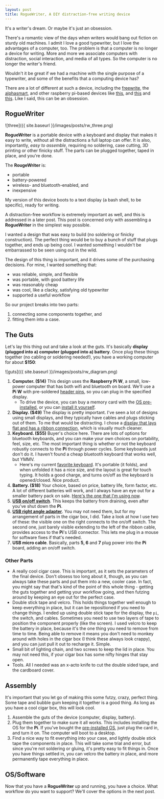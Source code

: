 ```yaml
---
layout: post
title: RogueWriter, A DIY distraction-free writing device
---
```


It's a writer's dream. Or maybe it's just an obsession.

There's a romantic view of the days when writers would bang out fiction on sturdy old machines. I admit I love a good typewriter, but I love the advantages of a computer, too. The problem is that a computer is no longer a device for writing. More and more we associate computers with distraction, social interaction, and media of all types. So the computer is no longer the writer's friend.

Wouldn't it be great if we had a machine with the single purpose of a typewriter, and some of the benefits that a computing device has?

There are a lot of different at such a device, including the
[freewrite](https://getfreewrite.com/products/freewrite-smart-typewriter), the
[alphasmart](https://en.wikipedia.org/wiki/AlphaSmart), and other raspberry
pi-based devices like 
[this](https://www.reddit.com/r/raspberry_pi/comments/7e4n2n/my_portable_distractionfree_writing_machine/),
and
[this](https://www.hackster.io/news/scripto-is-a-distraction-free-raspberry-pi-powered-writing-device-65916a3e5bb7)
and
[this](https://spectrum.ieee.org/geek-life/hands-on/write-without-distraction-with-this-diy-eink-typewriter).
Like I said, this can be an obsession.

## RogueWriter

![three]({{ site.baseurl }}/images/posts/rw_three.png)

**RogueWriter** is a portable device with a keyboard and display that makes it easy to write, without all the distractions 
a full laptop can offer. It is also, importantly, *easy to assemble*, requiring
no soldering, case cutting, 3D printing or other finicky stuff. The parts can be
plugged together, taped in place, and you're done.

The **RougeWriter** is:

- portable
- battery-powered
- wireless- and bluetooth-enabled, and
- inexpensive

My version of this device boots to a text display (a bash shell, to be specific), ready for writing.

A distraction-free workflow is extremely important as well, and this is
addressed in a later post. This post is concerned only with assembling
a **RogueWriter** in the simplest way possible.

I wanted a design that was easy to build (no soldering or finicky construction). 
The perfect thing would be to buy a bunch of stuff that plugs together, and
ends up being cool. I wanted something I wouldn't be embarrassed to be seen 
using out in the wild. 

The design of this thing is important, and it drives some of 
the purchasing decisions. For mine, I wanted something that:

- was reliable, simple, and flexible
- was portable, with good battery life
- was reasonably cheap 
- was cool, like a clacky, satisfying old typewriter 
- supported a useful workflow

So our project breaks into two parts:

1. connecting some components together, and 
2. fitting them into a case.

## The Guts

Let's lay this thing out and take a look at the guts. It's basically **display (plugged into a) computer (plugged into a) battery**. Once plug these things
together (no cabling or soldering needed!), you have a working computer for about **$150**:

![guts]({{ site.baseurl }}/images/posts/rw_diagram.png)

1. **Computer. ($14)** This design uses the **Raspberry Pi W**, a small, low-power computer that has both wifi and bluetooth on board. We'll use a **Pi W** with pre-soldered [header pins](https://www.adafruit.com/product/3708), so you can plug in the specified display.
	- To drive the device, you can buy a memory card with the [OS pre-installed](https://www.adafruit.com/product/3259), or you can [install it yourself](https://www.raspberrypi.org/downloads/noobs/). 
2. **Display. ($49)** The display is pretty important. I've seen a lot of
designs using small displays, and they typically have
cables and plugs sticking out of them. To me that would be distracting. I chose
a [display that lays flat and has a ribbon
connection](https://www.amazon.com/gp/product/B0716RVNTS/ref=ppx_yo_dt_b_search_asin_title?ie=UTF8&psc=1),
which is visually much cleaner.
3. **Keyboard. ($55)** Buyer's choice here. There are lots of options for
bluetooth keyboards, and you can make your own choices on portability, feel,
size, etc. The most important thing is whether or not the keyboard robustly
connects to the **Pi** through power cycles. Some keyboards just don't do it.
I haven't found a cheap bluetooth keyboard that works well, but YMMV.
    - Here's my current [favorite keyboard](https://www.amazon.com/gp/product/B019PIXO78/ref=ppx_yo_dt_b_search_asin_title?ie=UTF8&psc=1). It's portable (it folds), and when unfolded it has a nice size, and the layout is great for touch typing. It holds a good charge, and turns on/off as the keyboard is opened/closed. Nice product.
4. **Battery. ($18)** Your choice, based on price, battery life, form factor, etc. A lot of different batteries will work, and I always have an eye out for a smaller battery pack on sale. [Here's the one that I'm using now](https://www.amazon.com/POWERADD-Pilot-2GS-High-Speed-Smartphone/dp/B00N2JBTEM/ref=sr_1_1_sspa?keywords=poweradd%2B10000).
5. [**USB on/off switch**](https://www.amazon.com/gp/product/B07CTHKXDW/ref=ppx_yo_dt_b_search_asin_title?ie=UTF8&psc=1). This keeps the battery from draining, even after you've shut down the **Pi**.
6. [**USB right angle
adapter**](https://www.amazon.com/gp/product/B01C6031MA/ref=ppx_yo_dt_b_search_asin_title?ie=UTF8&psc=1).
You may not need them, but for my arrangement of parts in the cigar box,
I did. Take a look at how I use two of these: the visible one on the
right connects to the on/off switch. The second one, just barely visible
extending to the left of the ribbon cable, provides access to the **Pi**'s USB
connector. This lets me plug in a mouse for software fixes if that's needed.
7. **USB micro cable**. Basically, parts **5, 6** and **7** plug power into the
**Pi** board, adding an on/off switch.

### Other Parts

- A really cool cigar case. This is important, as it sets the parameters of the
  final device. Don't obsess too long about it, though, as you can always take
  these parts and put them into a new, cooler case. In fact, you might say that
  that's kind of the point of this whole thing - getting the guts together and
  getting your workflow going, and then futzing around by keeping an eye out for
  the perfect case.
- Double stick tape and velcro. This holds things together well enough to keep
  everything in place, but it can be repositioned if you need to change things. I ended up using 
  double stick tape for the display, the `pi`, the switch, and cables. Sometimes
  you need to use two layers of tape to position the component properly (like the
  screen). I used
  velcro to keep the battery in place, because it's the one thing you need to
  remove from time to time. Being able to remove it means you don't need to 
  monkey around with holes in the cigar box (I think these always look crappy),
  and you can just pull it out to recharge it. Simple.
- Small bit of lighting chain, and two screws to keep the lid in place. You
  may not need this, if your cigar box has some nifty hinges that stay open.
- Tools. All I needed was an x-acto knife to cut the double sided tape, and the cardboard cover.

## Assembly

It's important that you let go of making this some futzy, crazy, perfect thing.
Some tape and bubble gum keeping it together is a good thing. As long as you have a cool cigar box, this will look cool.

1. Assemble the guts of the device (computer, display, battery).
2. Plug them together to make sure it all works. This includes installing the OS for the **Pi**. If you've bought the [pre-installed OS](https://www.adafruit.com/product/3259), just plug the card in, and turn it on. The computer will boot to a desktop.
3. Find a nice way to fit everything into your case, and lightly double stick tape the components in place. This will take some trial and error, but since you're not soldering or gluing, it's pretty easy to fit things in. Once you have things settled in, you can velcro the battery in place, and more permanently tape everything in place.


## OS/Software

Now that you have a **RogueWriter** up and running, you have a choice. What workflow
do you want to support? We'll cover the options in the next post.
